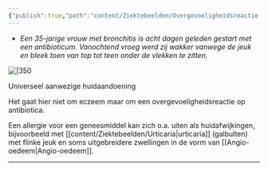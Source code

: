 ```yaml
---
{"publish":true,"path":"content/Ziektebeelden/Overgevoeligheidsreactie.md","permalink":"/content/ziektebeelden/overgevoeligheidsreactie/","title":"Overgevoeligheidsreactie","tags":["Dermatologie/Inflammatoire_dermatosen","Ziektebeeld"]}
---
```




- *Een 35-jarige vrouw met bronchitis is acht dagen geleden gestart met een antibioticum. Vanochtend vroeg werd zij wakker vanwege de jeuk en bleek toen van top tot teen onder de vlekken te zitten.*

![|350](https://i.imgur.com/Kqj0Qq5.png)

Universeel aanwezige huidaandoening

Het gaat hier niet om eczeem maar om een overgevoeligheidsreactie op antibiotica. 

Een allergie voor een geneesmiddel kan zich o.a. uiten als huidafwijkingen, bijvoorbeeld met [[content/Ziektebeelden/Urticaria\|urticaria]] (galbulten) met flinke jeuk en soms uitgebreidere zwellingen in de vorm van [[Angio-oedeem\|Angio-oedeem]].

---





